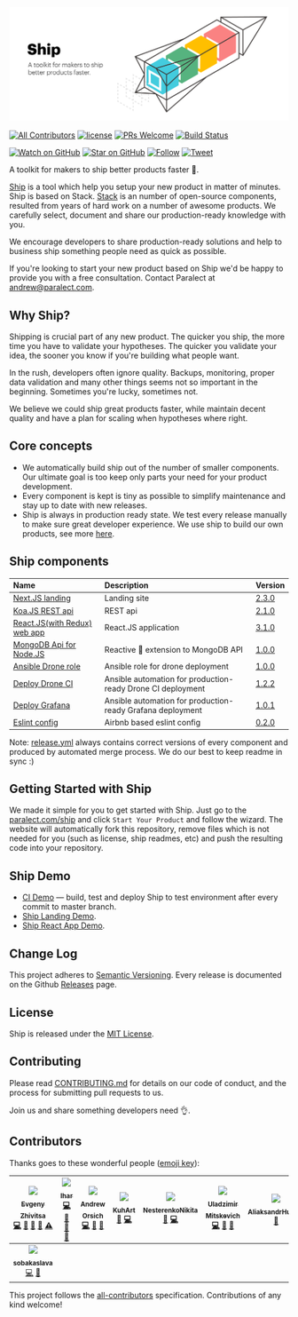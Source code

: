 ![Ship](https://raw.githubusercontent.com/paralect/ship/master/ship.png)

[![All Contributors](https://img.shields.io/badge/all_contributors-8-orange.svg?style=flat-square)](#contributors)
[![license](https://img.shields.io/github/license/mashape/apistatus.svg?style=flat-square)](LICENSE)
[![PRs Welcome](https://img.shields.io/badge/PRs-welcome-brightgreen.svg?style=flat-square)](http://makeapullrequest.com)
[![Build Status](http://ship-ci.paralect.com/api/badges/paralect/ship/status.svg)](http://ship-ci.paralect.com/paralect/ship)

[![Watch on GitHub](https://img.shields.io/github/watchers/paralect/ship.svg?style=social&label=Watch)](https://github.com/paralect/ship/watchers)
[![Star on GitHub](https://img.shields.io/github/stars/paralect/ship.svg?style=social&label=Stars)](https://github.com/paralect/ship/stargazers)
[![Follow](https://img.shields.io/twitter/follow/paralect.svg?style=social&label=Follow)](https://twitter.com/paralect)
[![Tweet](https://img.shields.io/twitter/url/https/github.com/paralect/ship.svg?style=social)](https://twitter.com/intent/tweet?text=I%27m%20building%20my%20next%20product%20with%20Ship%20%F0%9F%9A%80.%20Check%20it%20out:%20https://github.com/paralect/ship)

A toolkit for makers to ship better products faster 🚀. 

[Ship](https://github.com/paralect/ship) is a tool which help you setup your new product in matter of minutes. Ship is based on Stack. [Stack](https://github.com/paralect/stack) is an number of open-source components, resulted from years of hard work on a number of awesome products. We carefully select, document and share our production-ready knowledge with you. 

We encourage developers to share production-ready solutions and help to  business ship something people need as quick as possible. 

If you're looking to start your new product based on Ship we'd be happy to provide you with a free consultation. Contact Paralect at andrew@paralect.com.

## Why Ship?

Shipping is crucial part of any new product. The quicker you ship, the more time you have to validate your hypotheses. The quicker you validate your idea, the sooner you know if you're building what people want.

In the rush, developers often ignore quality. Backups, monitoring, proper data validation and many other things seems not so important in the beginning. Sometimes you're lucky, sometimes not.

We believe we could ship great products faster, while maintain decent quality and have a plan for scaling when hypotheses where right.

## Core concepts

* We automatically build ship out of the number of smaller components. Our ultimate goal is too keep only parts your need for your product development.
* Every component is kept is tiny as possible to simplify maintenance and stay up to date with new releases. 
* Ship is always in production ready state. We test every release manually to make sure great developer experience. We use ship to build our own products, see more [here](https://github.com/paralect/ship).

## Ship components

|Name|Description|Version|
|:---|:----------|:------|
|[Next.JS landing](https://github.com/paralect/nextjs-landing-starter)|Landing site|[2.3.0](https://github.com/paralect/nextjs-landing-starter/releases/tag/2.3.0)|
|[Koa.JS REST api](https://github.com/paralect/koa-api-starter)|REST api|[2.1.0](https://github.com/paralect/koa-api-starter/releases/tag/2.1.0)|
|[React.JS(with Redux) web app](https://github.com/paralect/koa-react-starter)|React.JS application|[3.1.0](https://github.com/paralect/koa-react-starter/releases/tag/3.1.0)
|[MongoDB Api for Node.JS](https://github.com/paralect/node-mongo)|Reactive 🚀 extension to MongoDB API |[1.0.0](https://github.com/paralect/node-mongo/releases/tag/1.0.0)|
|[Ansible Drone role](https://github.com/paralect/ansible-drone)|Ansible role for drone deployment|[1.0.0](https://github.com/paralect/ansible-drone/releases/tag/1.0)|
|[Deploy Drone CI](https://github.com/paralect/deploy-drone)|Ansible automation for production-ready Drone CI deployment|[1.2.2](https://github.com/paralect/deploy-drone/releases/tag/1.2.2)|
|[Deploy Grafana](https://github.com/paralect/deploy-grafana)|Ansible automation for production-ready Grafana deployment|[1.0.1](https://github.com/paralect/deploy-grafana/releases/tag/1.0.1)|
|[Eslint config](https://github.com/paralect/eslint-config)|Airbnb based eslint config|[0.2.0](https://github.com/paralect/eslint-config/releases/tag/0.2.0)|

Note: [release.yml](release.yml) always contains correct versions of every component and produced by automated merge process. We do our best to keep readme in sync :)

## Getting Started with Ship

We made it simple for you to get started with Ship. Just go to the [paralect.com/ship](https://www.paralect.com/ship) and click `Start Your Product` and follow the wizard. The website will automatically fork this repository, remove files which is not needed for you (such as license, ship readmes, etc) and push the resulting code into your repository.

## Ship Demo

* [CI Demo](http://ship-ci.paralect.com/paralect/ship) — build, test and deploy Ship to test environment after every commit to master branch.
* [Ship Landing Demo](http://ship-demo.paralect.com/).
* [Ship React App Demo](http://ship-app.paralect.com/).

## Change Log

This project adheres to [Semantic Versioning](http://semver.org/).
Every release is documented on the Github [Releases](https://github.com/paralect/ship/releases) page.

## License

Ship is released under the [MIT License](LICENSE).

## Contributing

Please read [CONTRIBUTING.md](CONTRIBUTING.md) for details on our code of conduct, and the process for submitting pull requests to us.

Join us and share something developers need 👌.

## Contributors

Thanks goes to these wonderful people ([emoji key](https://github.com/kentcdodds/all-contributors#emoji-key)):

<!-- ALL-CONTRIBUTORS-LIST:START - Do not remove or modify this section -->
<!-- prettier-ignore -->
| [<img src="https://avatars2.githubusercontent.com/u/6461311?v=4" width="100px;"/><br /><sub><b>Evgeny Zhivitsa</b></sub>](https://github.com/ezhivitsa)<br />[💻](https://github.com/paralect/ship/commits?author=ezhivitsa "Code") [📖](https://github.com/paralect/ship/commits?author=ezhivitsa "Documentation") [🤔](#ideas-ezhivitsa "Ideas, Planning, & Feedback") [👀](#review-ezhivitsa "Reviewed Pull Requests") [⚠️](https://github.com/paralect/ship/commits?author=ezhivitsa "Tests") | [<img src="https://avatars3.githubusercontent.com/u/2302873?v=4" width="100px;"/><br /><sub><b>Ihar</b></sub>](https://github.com/IharKrasnik)<br />[💻](https://github.com/paralect/ship/commits?author=IharKrasnik "Code") [📖](https://github.com/paralect/ship/commits?author=IharKrasnik "Documentation") [🤔](#ideas-IharKrasnik "Ideas, Planning, & Feedback") [👀](#review-IharKrasnik "Reviewed Pull Requests") | [<img src="https://avatars3.githubusercontent.com/u/681396?v=4" width="100px;"/><br /><sub><b>Andrew Orsich</b></sub>](http://paralect.com)<br />[💻](https://github.com/paralect/ship/commits?author=anorsich "Code") [📖](https://github.com/paralect/ship/commits?author=anorsich "Documentation") [🤔](#ideas-anorsich "Ideas, Planning, & Feedback") | [<img src="https://avatars3.githubusercontent.com/u/14125982?v=4" width="100px;"/><br /><sub><b>KuhArt</b></sub>](https://github.com/KuhArt)<br />[🐛](https://github.com/paralect/ship/issues?q=author%3AKuhArt "Bug reports") [💻](https://github.com/paralect/ship/commits?author=KuhArt "Code") | [<img src="https://avatars1.githubusercontent.com/u/12069883?v=4" width="100px;"/><br /><sub><b>NesterenkoNikita</b></sub>](https://github.com/NesterenkoNikita)<br />[🐛](https://github.com/paralect/ship/issues?q=author%3ANesterenkoNikita "Bug reports") [💻](https://github.com/paralect/ship/commits?author=NesterenkoNikita "Code") | [<img src="https://avatars2.githubusercontent.com/u/2989199?v=4" width="100px;"/><br /><sub><b>Uladzimir Mitskevich</b></sub>](https://github.com/umitskevich)<br />[💻](https://github.com/paralect/ship/commits?author=umitskevich "Code") [🤔](#ideas-umitskevich "Ideas, Planning, & Feedback") [👀](#review-umitskevich "Reviewed Pull Requests") | [<img src="https://avatars0.githubusercontent.com/u/20900930?v=4" width="100px;"/><br /><sub><b>AliaksandrHudnyi</b></sub>](https://github.com/AliaksandrHudnyi)<br />[🐛](https://github.com/paralect/ship/issues?q=author%3AAliaksandrHudnyi "Bug reports") |
| :---: | :---: | :---: | :---: | :---: | :---: | :---: |
| [<img src="https://avatars1.githubusercontent.com/u/23057064?v=4" width="100px;"/><br /><sub><b>sobakaslava</b></sub>](https://github.com/SobakaSlava)<br />[💻](https://github.com/paralect/ship/commits?author=SobakaSlava "Code") [📖](https://github.com/paralect/ship/commits?author=SobakaSlava "Documentation") |
<!-- ALL-CONTRIBUTORS-LIST:END -->

This project follows the [all-contributors](https://github.com/kentcdodds/all-contributors) specification. Contributions of any kind welcome!
